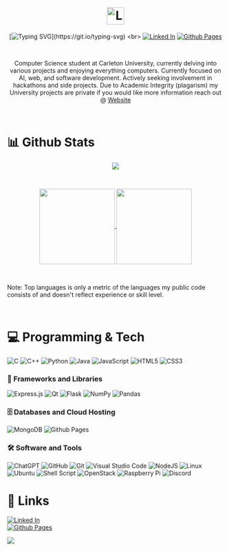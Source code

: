 #   <div align="center"><img src="https://cdn.freebiesupply.com/logos/large/2x/linux-tux-2-logo-png-transparent.png" title="Linux" height="40"></div>

<div align="center">
  
  [![Typing SVG](https://readme-typing-svg.demolab.com/?lines=Computer+Science+Student;Software+and+AI+Development;Here+To+Learn;&center=true&color="FDDA0D")](https://git.io/typing-svg)
  <br>
  [![Linked In](https://img.shields.io/badge/linkedin-%230077B5.svg?style=for-the-badge&logo=linkedin&logoColor=white)](https://www.linkedin.com/in/giovanni-kassis)
  [![Github Pages](https://img.shields.io/badge/github%20pages-121013?style=for-the-badge&logo=github&logoColor=white)](https://g-kassis.github.io/Website)
</div>

<br>
<p align="center">
  Computer Science student at Carleton University, currently delving into various projects and enjoying everything computers. 
  Currently focused on AI, web, and software development. Actively seeking involvement in hackathons and side projects. 
  Due to Academic Integrity (plagarism) my University projects are private if you would like more information reach out @ <a href="https://g-kassis.github.io/Website"   
                                                                                                                            target="_blank">Website</a>
</p>
  
 <!--- Comments are Fun  - I'm a Computer Science student @Carleton University
  [comment]: <> - I build a little bit of everything and enjoy anything computers
  [comment]: <> - Currently focused on AI, web development and software development.
  [comment]: <> - Always looking to participate in hackathons and side projects
  [comment]: <> - Due to Academic Integrity (plagarism) my University projects are private if you would like to see them reach out @ <a href="https://g-kassis.github.io/Website" target="_blank">Website</a>
--->

<br>

# 📊 Github Stats 

<p align="center">
  <img align="center" src="https://streak-stats.demolab.com/?user=g-kassis&theme=radical" /> <!--- themes:  highcontrast(use with vison-friendly-dark), radical, vision-friendly-dark (for lower two only)--->
</p>
<br>
<p align="center">
<a href="https://github.com/anuraghazra/github-readme-stats">
  <img height=175 align="center" src="https://github-readme-stats.vercel.app/api?username=g-kassis&show_icons=true&theme=radical&rank_icon=github&card_width=300" />
</a>
<a href="https://github.com/anuraghazra/convoychat">
  <img height=175 align="center" src="https://github-readme-stats.vercel.app/api/top-langs/?username=g-kassis&layout=compact&theme=radical&card_width=300" />
</a>
</p>
<br>
<p>Note: Top languages is only a metric of the languages my public code consists of and doesn't reflect experience or skill level.</p>
<br>

# :computer: Programming & Tech
<div dir="auto">
  
![C](https://img.shields.io/badge/c-%2300599C.svg?style=for-the-badge&logo=c&logoColor=white)
![C++](https://img.shields.io/badge/c++-%2300599C.svg?style=for-the-badge&logo=c%2B%2B&logoColor=white)
![Python](https://img.shields.io/badge/python-3670A0?style=for-the-badge&logo=python&logoColor=ffdd54)
![Java](https://img.shields.io/badge/java-%23ED8B00.svg?style=for-the-badge&logo=openjdk&logoColor=white)
![JavaScript](https://img.shields.io/badge/javascript-%23323330.svg?style=for-the-badge&logo=javascript&logoColor=%23F7DF1E)
![HTML5](https://img.shields.io/badge/html5-%23E34F26.svg?style=for-the-badge&logo=html5&logoColor=white)
![CSS3](https://img.shields.io/badge/css3-%231572B6.svg?style=for-the-badge&logo=css3&logoColor=white)

### 🧰 Frameworks and Libraries
![Express.js](https://img.shields.io/badge/express.js-%23404d59.svg?style=for-the-badge&logo=express&logoColor=%2361DAFB)
![Qt](https://img.shields.io/badge/Qt-%23217346.svg?style=for-the-badge&logo=Qt&logoColor=white)
![Flask](https://img.shields.io/badge/flask-%23000.svg?style=for-the-badge&logo=flask&logoColor=white)
![NumPy](https://img.shields.io/badge/numpy-%23013243.svg?style=for-the-badge&logo=numpy&logoColor=white)
![Pandas](https://img.shields.io/badge/pandas-%23150458.svg?style=for-the-badge&logo=pandas&logoColor=white)

### 🗄️ Databases and Cloud Hosting
![MongoDB](https://img.shields.io/badge/MongoDB-%234ea94b.svg?style=for-the-badge&logo=mongodb&logoColor=white)
![Github Pages](https://img.shields.io/badge/github%20pages-121013?style=for-the-badge&logo=github&logoColor=white)

### :hammer_and_wrench: Software and Tools
![ChatGPT](https://img.shields.io/badge/chatGPT-74aa9c?style=for-the-badge&logo=openai&logoColor=white)
![GitHub](https://img.shields.io/badge/github-%23121011.svg?style=for-the-badge&logo=github&logoColor=white)
![Git](https://img.shields.io/badge/git-%23F05033.svg?style=for-the-badge&logo=git&logoColor=white)
![Visual Studio Code](https://img.shields.io/badge/Visual%20Studio%20Code-0078d7.svg?style=for-the-badge&logo=visual-studio-code&logoColor=white)
![NodeJS](https://img.shields.io/badge/node.js-6DA55F?style=for-the-badge&logo=node.js&logoColor=white)
![Linux](https://img.shields.io/badge/Linux-FCC624?style=for-the-badge&logo=linux&logoColor=black)
![Ubuntu](https://img.shields.io/badge/Ubuntu-E95420?style=for-the-badge&logo=ubuntu&logoColor=white)
![Shell Script](https://img.shields.io/badge/shell_script-%23121011.svg?style=for-the-badge&logo=gnu-bash&logoColor=white)
![OpenStack](https://img.shields.io/badge/Openstack-%23f01742.svg?style=for-the-badge&logo=openstack&logoColor=white)
![Raspberry Pi](https://img.shields.io/badge/-RaspberryPi-C51A4A?style=for-the-badge&logo=Raspberry-Pi)
![Discord](https://img.shields.io/badge/Discord-%235865F2.svg?style=for-the-badge&logo=discord&logoColor=white)

</div>


# :link: Links
[![Linked In](https://img.shields.io/badge/linkedin-%230077B5.svg?style=for-the-badge&logo=linkedin&logoColor=white)](https://www.linkedin.com/in/giovanni-kassis)
<br>
[![Github Pages](https://img.shields.io/badge/github%20pages-121013?style=for-the-badge&logo=github&logoColor=white)](https://g-kassis.github.io/Website)

![](https://komarev.com/ghpvc/?username=g-kassis&style=for-the-badge&label=VISITORS)

